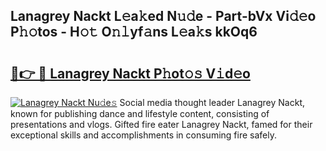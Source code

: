 ## Lanagrey Nackt L𝚎a𝚔ed N𝚞𝚍e - Part-bVx Vi𝚍𝚎o P𝚑𝚘tos - H𝚘𝚝 O𝚗𝚕yf𝚊ns L𝚎a𝚔s kkOq6

# <h2><a href="http://kf33c0t.oniu.top/?m=Lanagrey+Nackt">🔗👉 🔴 Lanagrey Nackt P𝚑ot𝚘𝚜 V𝚒d𝚎o</a></h2>

[![Lanagrey Nackt Nu𝚍e𝚜](https://i.imgur.com/0qMVB7G.gif)](http://kf33c0t.oniu.top/?m=Lanagrey+Nackt)
Social media thought leader Lanagrey Nackt, known for publishing dance and lifestyle content, consisting of presentations and vlogs. Gifted fire eater Lanagrey Nackt, famed for their exceptional skills and accomplishments in consuming fire safely.  
